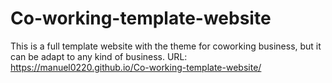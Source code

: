 # Co-working-template-website
This is a full template website with the theme for coworking business, but it can be adapt to any kind of business.
URL: https://manuel0220.github.io/Co-working-template-website/
